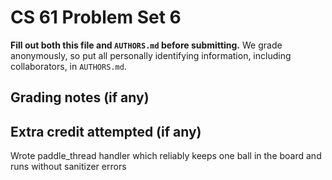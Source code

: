 CS 61 Problem Set 6
===================

**Fill out both this file and `AUTHORS.md` before submitting.** We grade
anonymously, so put all personally identifying information, including
collaborators, in `AUTHORS.md`.

Grading notes (if any)
----------------------

Extra credit attempted (if any)
-------------------------------
Wrote paddle_thread handler which reliably keeps one ball in the board and runs without sanitizer errors
